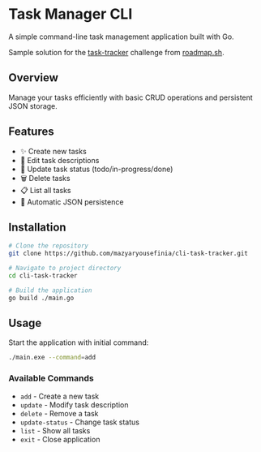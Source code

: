 # Task Manager CLI

A simple command-line task management application built with Go.

Sample solution for the [task-tracker](https://roadmap.sh/projects/task-tracker) challenge from [roadmap.sh](https://roadmap.sh/).

## Overview
Manage your tasks efficiently with basic CRUD operations and persistent JSON storage.

## Features
- ✨ Create new tasks
- 📝 Edit task descriptions
- 🔄 Update task status (todo/in-progress/done)
- 🗑️ Delete tasks
- 📋 List all tasks
- 💾 Automatic JSON persistence

## Installation

```bash
# Clone the repository
git clone https://github.com/mazyaryousefinia/cli-task-tracker.git

# Navigate to project directory
cd cli-task-tracker

# Build the application
go build ./main.go
```

## Usage


Start the application with initial command:
```bash
./main.exe --command=add
```

### Available Commands
- `add` - Create a new task
- `update` - Modify task description
- `delete` - Remove a task
- `update-status` - Change task status
- `list` - Show all tasks
- `exit` - Close application
